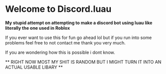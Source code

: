 # Welcome to Discord.luau
**My stupid attempt on attempting to make a discord bot using luau like literally the one used in Roblox**


If you ever want to use this for fun go ahead lol but if you run into some problems feel free to not contact me thank you very much.


If you are wondering how this is possible i dont know.

** RIGHT NOW MOST MY SHIT IS RANDOM BUT I MIGHT TURN IT INTO AN ACTUAL USABLE LIBARY **
